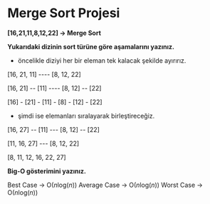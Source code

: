# Merge Sort Projesi


**[16,21,11,8,12,22] -> Merge Sort**


**Yukarıdaki dizinin sort türüne göre aşamalarını yazınız.**


- öncelikle diziyi her bir eleman tek kalacak şekilde ayırırız.


[16, 21, 11] ---- [8, 12, 22]

[16, 21] -- [11] ---- [8, 12] -- [22]

[16] - [21] - [11] - [8] - [12] - [22]


- şimdi ise elemanları sıralayarak birleştireceğiz.


[16, 27] -- [11] --- [8, 12] -- [22]

[11, 16, 27] --- [8, 12, 22]

[8, 11, 12, 16, 22, 27]


**Big-O gösterimini yazınız.**

Best Case -> O($n$log($n$))
Average Case -> O($n$log($n$))
Worst Case -> O($n$log($n$))
